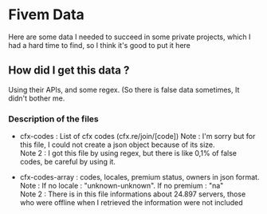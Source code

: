 # Fivem Data
Here are some data I needed to succeed in some private projects, which I had a hard time to find, so I think it's good to put it here

## How did I get this data ?
Using their APIs, and some regex. (So there is false data sometimes, It didn't bother me.

### Description of the files

- cfx-codes : List of cfx codes (cfx.re/join/[code])
Note : I'm sorry but for this file, I could not create a json object because of its size.  
Note 2 : I got this file by using regex, but there is like 0,1% of false codes, be careful by using it.

- cfx-codes-array : codes, locales, premium status, owners in json format.
Note : If no locale : "unknown-unknown". If no premium : "na"  
Note 2 : There is in this file informations about 24.897 servers, those who were offline when I retrieved the information were not included